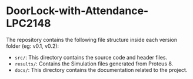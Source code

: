 # DoorLock-with-Attendance-LPC2148

The repository contains the following file structure inside each version folder (eg: v0.1, v0.2):

- `src/`: This directory contains the source code and header files.
- `results/`: Contains the Simulation files generated from Proteus 8.
- `docs/`: This directory contains the documentation related to the project.
